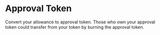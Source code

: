 # Approval Token
Convert your allowance to approval token. Those who own your approval token could transfer from your token by burning
the approval token.
